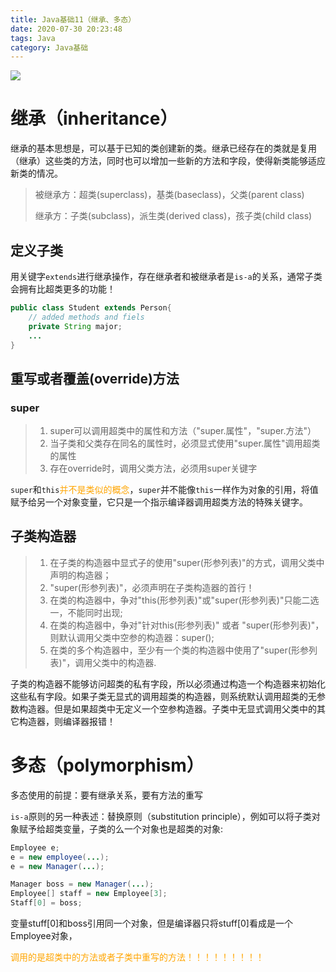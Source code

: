 ```yaml
---
title: Java基础11（继承、多态）
date: 2020-07-30 20:23:48
tags: Java
category: Java基础
---
```


![](https://cdn.jsdelivr.net/gh/YuanbaoQiang/PicGoBed/img/20200730213721.png)

<!--more-->

# 继承（inheritance）

继承的基本思想是，可以基于已知的类创建新的类。继承已经存在的类就是复用（继承）这些类的方法，同时也可以增加一些新的方法和字段，使得新类能够适应新类的情况。

> 被继承方：超类(superclass)，基类(baseclass)，父类(parent class)
>
> 继承方：子类(subclass)，派生类(derived class)，孩子类(child class)

## 定义子类

用关键字`extends`进行继承操作，存在继承者和被继承者是`is-a`的关系，通常子类会拥有比超类更多的功能！

```java
public class Student extends Person{
    // added methods and fiels
    private String major;
    ...
}
```

## 重写或者覆盖(override)方法

### super

> 1. super可以调用超类中的属性和方法（"super.属性"，"super.方法"）
> 2. 当子类和父类存在同名的属性时，必须显式使用"super.属性"调用超类的属性
> 3. 存在override时，调用父类方法，必须用super关键字

`super`和`this`<font color = orange>并不是类似的概念</font>，`super`并不能像`this`一样作为对象的引用，将值赋予给另一个对象变量，它只是一个指示编译器调用超类方法的特殊关键字。

## 子类构造器

> 1. 在子类的构造器中显式子的使用"super(形参列表)"的方式，调用父类中声明的构造器；
> 2. "super(形参列表)"，必须声明在子类构造器的首行！
> 3. 在类的构造器中，争对"this(形参列表)"或"super(形参列表)"只能二选一，不能同时出现;
> 4. 在类的构造器中，争对"针对this(形参列表)" 或者 "super(形参列表)"，则默认调用父类中空参的构造器：super();
> 5. 在类的多个构造器中，至少有一个类的构造器中使用了"super(形参列表)"，调用父类中的构造器.

子类的构造器不能够访问超类的私有字段，所以必须通过构造一个构造器来初始化这些私有字段。如果子类无显式的调用超类的构造器，则系统默认调用超类的无参数构造器。但是如果超类中无定义一个空参构造器。子类中无显式调用父类中的其它构造器，则编译器报错！

# 多态（polymorphism）

多态使用的前提：要有继承关系，要有方法的重写

`is-a`原则的另一种表述：替换原则（substitution principle），例如可以将子类对象赋予给超类变量，子类的么一个对象也是超类的对象:

```java
Employee e;
e = new employee(...);
e = new Manager(...);
```

```java
Manager boss = new Manager(...);
Employee[] staff = new Employee[3];
Staff[0] = boss;
```

变量stuff[0]和boss引用同一个对象，但是编译器只将stuff[0]看成是一个Employee对象，

<font color =orange>调用的是超类中的方法或者子类中重写的方法！！！！！！！！！</font>